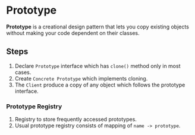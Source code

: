 # Prototype
**Prototype** is a creational design pattern that lets you copy existing objects without making your code dependent on their classes.
## Steps
1. Declare `Prototype` interface which has `clone()` method only in most cases.
2. Create `Concrete Prototype` which implements cloning.
3. The `Client` produce a copy of any object which follows the prototype interface.
### Prototype Registry
1. Registry to store frequently accessed prototypes.
2. Usual prototype registry consists of mapping of `name -> prototype`.